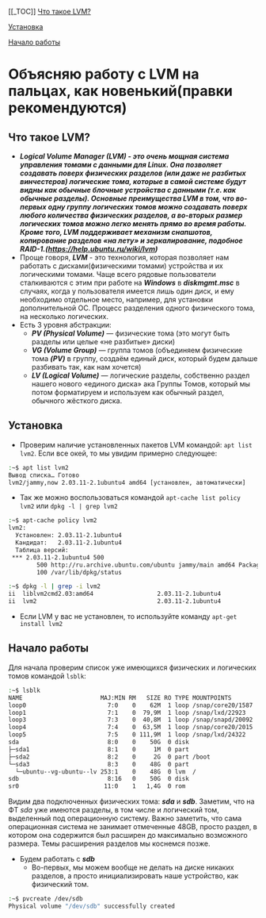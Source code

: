 [[_TOC]]
[Что такое LVM?](#что-такое-lvm)

[Установка](#установка)

[Начало работы](#начало-работы)


# Объясняю работу с LVM на пальцах, как новенький(правки рекомендуются)
## Что такое LVM?
- *__Logical Volume Manager (LVM) - это очень мощная система управления томами с данными для Linux. Она позволяет создавать поверх физических разделов (или даже не разбитых винчестеров) логические тома, которые в самой системе будут видны как обычные блочные устройства с данными (т.е. как обычные разделы). Основные преимущества LVM в том, что во-первых одну группу логических томов можно создавать поверх любого количества физических разделов, а во-вторых размер логических томов можно легко менять прямо во время работы. Кроме того, LVM поддерживает механизм снапшотов, копирование разделов «на лету» и зеркалирование, подобное RAID-1.(https://help.ubuntu.ru/wiki/lvm)__*
- Проще говоря, *__LVM__* - это технология, которая позволяет нам работать с дисками(физическими томами) устройства и их логическими томами. Чаще всего рядовые пользователи сталкиваются с этим при работе на *__Windows__* в *__diskmgmt.msc__* в случаях, когда у пользователя имеется лишь один диск, и ему необходимо отдельное место, например, для установки дополнительной ОС. Процесс разделения одного физического тома, на несколько логических.
- Есть 3 уровня абстракции:
  - *__PV (Physical Volume)__* — физические тома (это могут быть разделы или целые «не разбитые» диски)
  - *__VG (Volume Group)__* — группа томов (объединяем физические тома *__(PV)__* в группу, создаём единый диск, который будем дальше разбивать так, как нам хочется)
  - *__LV (Logical Volume)__* — логические разделы, собственно раздел нашего нового «единого диска» ака Группы Томов, который мы потом форматируем и используем как обычный раздел, обычного жёсткого диска.
## Установка
- Проверим наличие установленных пакетов LVM командой: `apt list lvm2`. Если все окей, то мы увидим примерно следующее:
```bash
:~$ apt list lvm2
Вывод списка… Готово
lvm2/jammy,now 2.03.11-2.1ubuntu4 amd64 [установлен, автоматически]
```
- Так же можно воспользоваться командой `apt-cache list policy lvm2` или `dpkg -l | grep lvm2`
```bash
:~$ apt-cache policy lvm2
lvm2:
  Установлен: 2.03.11-2.1ubuntu4
  Кандидат:   2.03.11-2.1ubuntu4
  Таблица версий:
 *** 2.03.11-2.1ubuntu4 500
        500 http://ru.archive.ubuntu.com/ubuntu jammy/main amd64 Packages
        100 /var/lib/dpkg/status
```
```bash
:~$ dpkg -l | grep -i lvm2
ii  liblvm2cmd2.03:amd64                  2.03.11-2.1ubuntu4                      amd64        LVM2 command library
ii  lvm2                                  2.03.11-2.1ubuntu4                      amd64        Linux Logical Volume Manager
```
- Если LVM у вас не установлен, то используйте команду `apt-get install lvm2`
## Начало работы
Для начала проверим список уже имеющихся физических и логических томов командой `lsblk`:
```bash
:~$ lsblk
NAME                      MAJ:MIN RM   SIZE RO TYPE MOUNTPOINTS
loop0                       7:0    0    62M  1 loop /snap/core20/1587
loop1                       7:1    0  79,9M  1 loop /snap/lxd/22923
loop3                       7:3    0  40,8M  1 loop /snap/snapd/20092
loop4                       7:4    0  63,5M  1 loop /snap/core20/2015
loop5                       7:5    0 111,9M  1 loop /snap/lxd/24322
sda                         8:0    0    50G  0 disk
├─sda1                      8:1    0     1M  0 part
├─sda2                      8:2    0     2G  0 part /boot
└─sda3                      8:3    0    48G  0 part
  └─ubuntu--vg-ubuntu--lv 253:1    0    48G  0 lvm  /
sdb                         8:16   0    50G  0 disk
sr0                        11:0    1   1,4G  0 rom
```
Видим два подключенных физических тома: *__sda__* и *__sdb__*. Заметим, что на ФТ *_sda_* уже имеются разделы, в том числе и логический том, выделенный под операционную систему. Важно заметить, что сама операционная система не занимает отмеченные 48GB, просто раздел, в котором она содержится был расширен до максимально возможного размера. Темы расширения разделов мы коснемся позже.

- Будем работать с *__sdb__*
  - Во-первых, мы можем вообще не делать на диске никаких разделов, а просто инициализировать наше устройство, как физический том.
```bash
:~$ pvcreate /dev/sdb
Physical volume "/dev/sdb" successfully created
```
